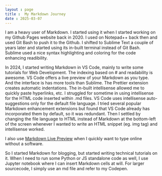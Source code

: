 ```yaml
---
layout : page
title :  My Markdown Journey
date : 2025-03-07
---
```


I am a heavy user of Markdown. I started using it when I started working on my Github Pages website back in 2020. I used on Notepad++ back then and used Git Bash to push it to the Github. I shifted to Sublime Text a couple of years later and started using its in-built terminal instead of Git Bash. Sublime used a nice syntax highlighting and coloring for the code enhancing readibility. 

In 2024, I started writing Markdown in VS Code, mainly to write some tutorials for Web Development. The indexing based on # and readability is awesome. VS Code offers a live preview of your Markdown as you type. And the interface is has more tools than Sublime. The Prettier extension creates automatic indentations. The in-built intellisense allowed me to quickly paste hyperlinks, etc. I struggled for sometime in using intellisense for the HTML code inserted within .md files. VS Code uses intellisense auto-suggestions only for the default file language. I tried several popular Markdown enhancement extensions but found that VS Code already has incorporated them by default, so it was redundant. Then I settled by changing the file language to HTML instead of Markdown at the bottom-left of the screen whenever I wanted to write an HTML snippet (eg. img tag) and intellisense worked.

I also use [Markdown Live Preview](https://markdownlivepreview.com/) when I quickly want to type online without a software.

So I started Markdown for blogging, but started writing technical tutorials on it. When I need to run some Python or JS standalone code as well, I use Jupyter notebook where I can insert Markdown cells at will. For larger sourcecode, I simply use an md file and refer to my Codepen.